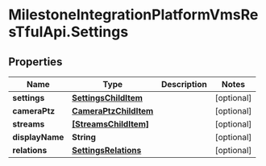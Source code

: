 # MilestoneIntegrationPlatformVmsResTfulApi.Settings

## Properties
Name | Type | Description | Notes
------------ | ------------- | ------------- | -------------
**settings** | [**SettingsChildItem**](SettingsChildItem.md) |  | [optional] 
**cameraPtz** | [**CameraPtzChildItem**](CameraPtzChildItem.md) |  | [optional] 
**streams** | [**[StreamsChildItem]**](StreamsChildItem.md) |  | [optional] 
**displayName** | **String** |  | [optional] 
**relations** | [**SettingsRelations**](SettingsRelations.md) |  | [optional] 
